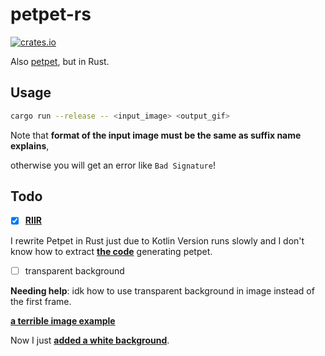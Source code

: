 # petpet-rs

[![crates.io](https://img.shields.io/crates/v/petpet.svg)](https://crates.io/crates/petpet)

Also [petpet](https://github.com/camprevail/pet-pet-gif/), but in Rust.

## Usage

```bash
cargo run --release -- <input_image> <output_gif>
```

Note that **format of the input image must be the same as suffix name explains**,

otherwise you will get an error like `Bad Signature`!

## Todo

[kotlin_code]: https://github.com/poly000/BotPlugin/blob/master/src/main/kotlin/io/github/rosemoe/miraiPlugin/modules/PetPet.kt
[bad_solution]: https://github.com/poly000/petpet-rs/blob/f637cf3f147340692e1d0fdb9055739af7f1a3b2/src/lib.rs#L52
[example]: https://user-images.githubusercontent.com/34085039/128635187-c82f83f9-e5f0-401c-94c3-3c5e186af499.gif
[GIFEncoder]: https://docs.rs/image/0.23.14/image/codecs/gif/struct.GifEncoder.html

- [x] **[RIIR](https://github.com/ansuz/RIIR)**

I rewrite Petpet in Rust just due to Kotlin Version runs slowly and
I don't know how to extract **[the code][kotlin_code]** generating petpet.

- [ ] transparent background

**Needing help**: idk how to use transparent background in image instead of the first frame.

**[a terrible image example][example]**

Now I just **[added a white background][bad_solution]**.
